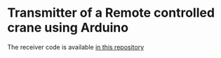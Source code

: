 # Transmitter of a Remote controlled crane using Arduino
The receiver code is available [in this repository](https://github.com/belloshehu/crane-receiver)
